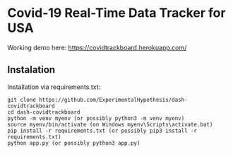 # Covid-19 Real-Time Data Tracker for USA


Working demo here: https://covidtrackboard.herokuapp.com/

## Instalation

Installation via requirements.txt:

```
git clone https://github.com/ExperimentalHypothesis/dash-covidtrackboard
cd dash-covidtrackboard
python -m venv myenv (or possibly python3 -m venv myenv)
source myenv/bin/activate (on Windows myenv\Scripts\activate.bat)
pip install -r requirements.txt (or possibly pip3 install -r requirements.txt)
python app.py (or possibly python3 app.py)
```

